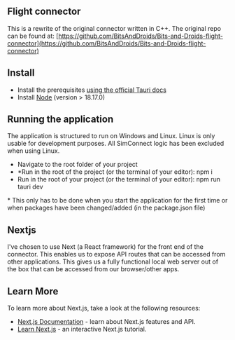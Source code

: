 ## Flight connector

This is a rewrite of the original connector written in C++.
The original repo can be found at:
[https://github.com/BitsAndDroids/Bits-and-Droids-flight-connector](https://github.com/BitsAndDroids/Bits-and-Droids-flight-connector)

## Install

- Install the prerequisites [using the official Tauri docs](https://tauri.app/v1/guides/getting-started/prerequisites)
- Install [Node](https://nodejs.org/en) (version > 18.17.0)

## Running the application

The application is structured to run on Windows and Linux. Linux is only usable for development purposes. All SimConnect logic has been excluded when using Linux.

- Navigate to the root folder of your project
- *Run in the root of the project (or the terminal of your editor): npm i
- Run in the root of your project (or the terminal of your editor): npm run tauri dev

  
\* This only has to be done when you start the application for the first time or when packages have been changed/added (in the package.json file)


## Nextjs
I've chosen to use Next (a React framework) for the front end of the connector. This enables us to expose API routes that can be accessed from other applications. This gives us a fully functional local web server out of the box that can be accessed from our browser/other apps.

## Learn More
To learn more about Next.js, take a look at the following resources:

- [Next.js Documentation](https://nextjs.org/docs) - learn about Next.js features and API.
- [Learn Next.js](https://nextjs.org/learn) - an interactive Next.js tutorial.


